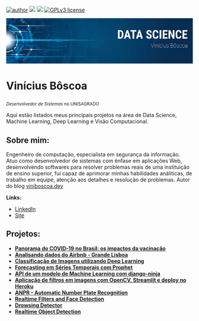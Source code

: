[![author](https://img.shields.io/badge/author-virb30-blue.svg)](https://www.linkedin.com/in/carlosfab) [![](https://img.shields.io/badge/python-3.7+-blue.svg)](https://www.python.org/downloads/release/python-365/) [![](https://img.shields.io/packagist/php-v/laravel/laravel)](https://www.php.net/)
[![GPLv3 license](https://img.shields.io/badge/License-GPLv3-blue.svg)](http://perso.crans.org/besson/LICENSE.html) 

<p align="center">
  <img src="https://raw.githubusercontent.com/virb30/data_science/master/banner2.png" alt="Banner Data Science" />
</p>

# Vinícius Bôscoa
<sub>*Desenvolvedor de Sistemas* no UNISAGRADO</sub>

Aqui estão listados meus principais projetos na área de Data Science, Machine Learning, Deep Learning e Visão Computacional.

## Sobre mim:

Engenheiro de computação, especialista em segurança da informação. Atuo como desenvolvedor de sistemas com ênfase em aplicações Web, desenvolvendo softwares para resolver problemas reais de uma instituição de ensino superior, fui capaz de aprimorar minhas habilidades análiticas, de trabalho em equipe, atenção aos detalhes e resolução de problemas. Autor do blog [viniboscoa.dev](https://viniboscoa.dev/blog)


**Links:**
* [LinkedIn](https://www.linkedin.com/in/viniciusboscoa)
* [Site](https://viniboscoa.dev)


## Projetos:

* **[Panorama do COVID-19 no Brasil: os impactos da vacinação](https://github.com/virb30/analise-covid/blob/main/Projeto_Panorama_do_COVID_19_no_Brasil.ipynb)**
* **[Analisando dados do Airbnb - Grande Lisboa](https://github.com/virb30/airbnb-lisboa/blob/main/Projeto_Analisando_os_Dados_do_Airbnb_Grande_Lisboa.ipynb)**
* **[Classificação de Imagens utilizando Deep Learning](https://github.com/virb30/data_science/blob/master/notebooks/009_EDS_Projeto_Fashion_MNIST.ipynb)**
* **[Forecasting em Séries Temporais com Prophet](https://github.com/virb30/data_science/blob/master/notebooks/010_Forecasting_em_S%C3%A9ries_Temporais.ipynb)**
* **[API de um modelo de Machine Learning com django-ninja](https://github.com/virb30/machine_learning_api)**
* **[Aplicação de filtros em imagens com OpenCV, Streamlit e deploy no Heroku](https://github.com/virb30/streamlit_image_processing)**
* **[ANPR - Automatic Number Plate Recognition](https://github.com/virb30/anpr)**
* **[Realtime Filters and Face Detection](https://github.com/virb30/realtime_face_filters)**
* **[Drowsing Detector](https://github.com/virb30/drowsing_detector)**
* **[Realtime Object Detection](https://github.com/virb30/realtime_object_detection)**
